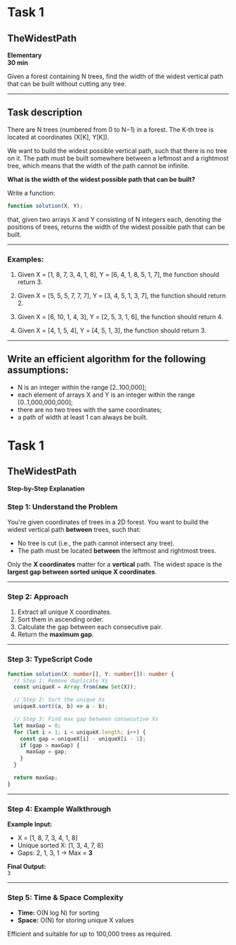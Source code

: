 # Task 1

## TheWidestPath

**Elementary**  
**30 min**

Given a forest containing N trees, find the width of the widest vertical path that can be built without cutting any tree.

---

## Task description

There are N trees (numbered from 0 to N−1) in a forest. The K-th tree is located at coordinates (X[K], Y[K]).

We want to build the widest possible vertical path, such that there is no tree on it. The path must be built somewhere between a leftmost and a rightmost tree, which means that the width of the path cannot be infinite.

**What is the width of the widest possible path that can be built?**

Write a function:

``` ts
function solution(X, Y);
```

that, given two arrays X and Y consisting of N integers each, denoting the positions of trees, returns the width of the widest possible path that can be built.

---

### Examples:

1. Given X = [1, 8, 7, 3, 4, 1, 8], Y = [6, 4, 1, 8, 5, 1, 7], the function should return 3.

2. Given X = [5, 5, 5, 7, 7, 7], Y = [3, 4, 5, 1, 3, 7], the function should return 2.

3. Given X = [6, 10, 1, 4, 3], Y = [2, 5, 3, 1, 6], the function should return 4.

4. Given X = [4, 1, 5, 4], Y = [4, 5, 1, 3], the function should return 3.

---

## Write an efficient algorithm for the following assumptions:

- N is an integer within the range [2..100,000];
- each element of arrays X and Y is an integer within the range [0..1,000,000,000];
- there are no two trees with the same coordinates;
- a path of width at least 1 can always be built.


# Task 1

## TheWidestPath

**Step-by-Step Explanation**

### Step 1: Understand the Problem
You're given coordinates of trees in a 2D forest. You want to build the widest vertical path **between** trees, such that:
- No tree is cut (i.e., the path cannot intersect any tree).
- The path must be located **between** the leftmost and rightmost trees.

Only the **X coordinates** matter for a **vertical** path. The widest space is the **largest gap between sorted unique X coordinates**.

---

### Step 2: Approach

1. Extract all unique X coordinates.
2. Sort them in ascending order.
3. Calculate the gap between each consecutive pair.
4. Return the **maximum gap**.

---

### Step 3: TypeScript Code

```ts
function solution(X: number[], Y: number[]): number {
  // Step 1: Remove duplicate Xs
  const uniqueX = Array.from(new Set(X));

  // Step 2: Sort the unique Xs
  uniqueX.sort((a, b) => a - b);

  // Step 3: Find max gap between consecutive Xs
  let maxGap = 0;
  for (let i = 1; i < uniqueX.length; i++) {
    const gap = uniqueX[i] - uniqueX[i - 1];
    if (gap > maxGap) {
      maxGap = gap;
    }
  }

  return maxGap;
}
```

---

### Step 4: Example Walkthrough

**Example Input:**
- X = [1, 8, 7, 3, 4, 1, 8]
- Unique sorted X: [1, 3, 4, 7, 8]
- Gaps: 2, 1, 3, 1 → Max = **3**

**Final Output:**  
`3`

---

### Step 5: Time & Space Complexity

- **Time:** O(N log N) for sorting
- **Space:** O(N) for storing unique X values

Efficient and suitable for up to 100,000 trees as required.


